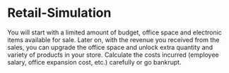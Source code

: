 # Retail-Simulation

You will start with a limited amount of budget, office space and electronic items available for sale. Later on, with the revenue you received from the sales, you can upgrade the office space and unlock extra quantity and variety of products in your store. Calculate the costs incurred (employee salary, office expansion cost, etc.) carefully or go bankrupt.
